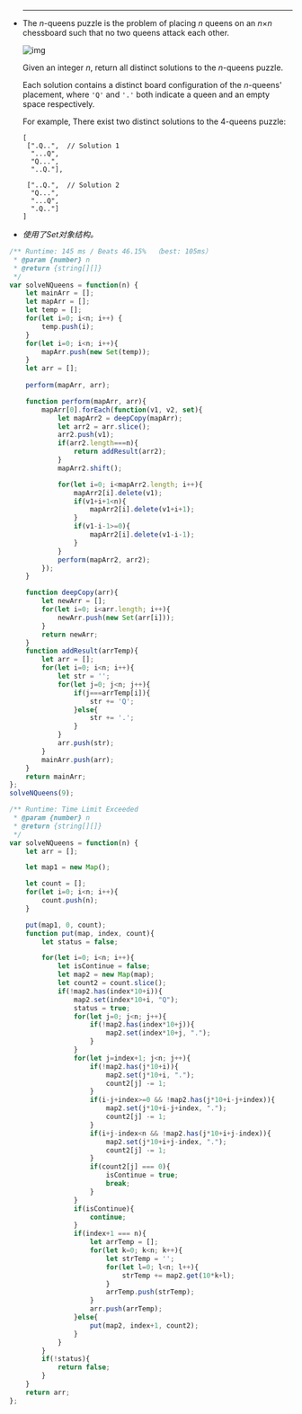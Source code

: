 
 * ------

   The *n*-queens puzzle is the problem of placing *n* queens on an *n*×*n* chessboard such that no two queens attack each other.

   ![img](https://leetcode.com/static/images/problemset/8-queens.png)

   Given an integer *n*, return all distinct solutions to the *n*-queens puzzle.

   Each solution contains a distinct board configuration of the *n*-queens' placement, where `'Q'` and `'.'` both indicate a queen and an empty space respectively.

   For example,
   There exist two distinct solutions to the 4-queens puzzle:

   ```
   [
    [".Q..",  // Solution 1
     "...Q",
     "Q...",
     "..Q."],

    ["..Q.",  // Solution 2
     "Q...",
     "...Q",
     ".Q.."]
   ]

   ```

* *使用了Set对象结构。*


```javascript
/** Runtime: 145 ms / Beats 46.15%  （best: 105ms）
 * @param {number} n
 * @return {string[][]}
 */
var solveNQueens = function(n) {
	let mainArr = [];
	let mapArr = [];
	let temp = [];
	for(let i=0; i<n; i++) {
		temp.push(i);
	}
	for(let i=0; i<n; i++){
		mapArr.push(new Set(temp));
	}
	let arr = [];
  
	perform(mapArr, arr);

	function perform(mapArr, arr){
		mapArr[0].forEach(function(v1, v2, set){
			let mapArr2 = deepCopy(mapArr);
			let arr2 = arr.slice();
			arr2.push(v1);
			if(arr2.length===n){
				return addResult(arr2);
			}
			mapArr2.shift();

			for(let i=0; i<mapArr2.length; i++){
				mapArr2[i].delete(v1);
				if(v1+i+1<n){
					mapArr2[i].delete(v1+i+1);
				}
				if(v1-i-1>=0){
					mapArr2[i].delete(v1-i-1);
				}
			}
			perform(mapArr2, arr2);
		});
	}

	function deepCopy(arr){
		let newArr = [];
		for(let i=0; i<arr.length; i++){
			newArr.push(new Set(arr[i]));
		}
		return newArr;
	}
	function addResult(arrTemp){
		let arr = [];
		for(let i=0; i<n; i++){
			let str = '';
			for(let j=0; j<n; j++){
				if(j===arrTemp[i]){
					str += 'Q';
				}else{
					str += '.';
				}
			}
			arr.push(str);
		}
		mainArr.push(arr);
	}
	return mainArr;
};
solveNQueens(9);
```





```javascript
/** Runtime: Time Limit Exceeded
 * @param {number} n
 * @return {string[][]}
 */
var solveNQueens = function(n) {
	let arr = [];

	let map1 = new Map();

	let count = [];
	for(let i=0; i<n; i++){
		count.push(n);
	}

	put(map1, 0, count);
	function put(map, index, count){
		let status = false;

		for(let i=0; i<n; i++){
			let isContinue = false;
			let map2 = new Map(map);
			let count2 = count.slice();
			if(!map2.has(index*10+i)){
				map2.set(index*10+i, "Q");
				status = true;
				for(let j=0; j<n; j++){
					if(!map2.has(index*10+j)){
						map2.set(index*10+j, ".");
					}
				}
				for(let j=index+1; j<n; j++){
					if(!map2.has(j*10+i)){
						map2.set(j*10+i, ".");
						count2[j] -= 1;
					}
					if(i-j+index>=0 && !map2.has(j*10+i-j+index)){
						map2.set(j*10+i-j+index, ".");
						count2[j] -= 1;
					}
					if(i+j-index<n && !map2.has(j*10+i+j-index)){
						map2.set(j*10+i+j-index, ".");
						count2[j] -= 1;
					}
					if(count2[j] === 0){
						isContinue = true;
						break;
					}
				}
				if(isContinue){
					continue;
				}
				if(index+1 === n){
					let arrTemp = [];
					for(let k=0; k<n; k++){
						let strTemp = '';
						for(let l=0; l<n; l++){
							strTemp += map2.get(10*k+l);
						}
						arrTemp.push(strTemp);
					}
					arr.push(arrTemp);
				}else{
					put(map2, index+1, count2);
				}
			}
		}
		if(!status){
			return false;
		}
	}
	return arr;
};
```


